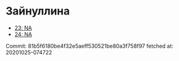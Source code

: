 # Зайнуллина
- [23: NA](23.md)
- [24: NA](24.md)

Commit: 81b5f6180be4f32e5aeff530521be80a3f758f97
 fetched at: 20201025-074722
